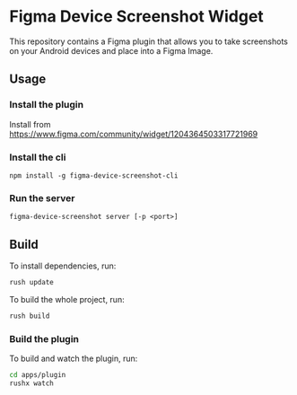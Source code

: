 # Figma Device Screenshot Widget
This repository contains a Figma plugin that allows you to take screenshots on your Android devices and place into a Figma Image.
## Usage
### Install the plugin
Install from https://www.figma.com/community/widget/1204364503317721969
### Install the cli
```
npm install -g figma-device-screenshot-cli
```
### Run the server
```
figma-device-screenshot server [-p <port>]
```

## Build
To install dependencies, run:
```bash
rush update
```
To build the whole project, run:
```bash
rush build
```
### Build the plugin
To build and watch the plugin, run:
```bash
cd apps/plugin
rushx watch
```


